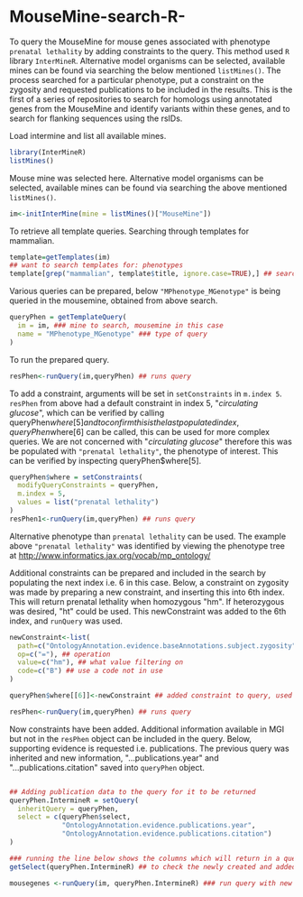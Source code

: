 # MouseMine-search-R-
To query the MouseMine for mouse genes associated with phenotype ```prenatal lethality``` by adding constraints to the query. This method used ```R``` library ```InterMineR```. Alternative model organisms can be selected, available mines can be found via searching the below mentioned ```listMines()```. The process searched for a particular phenotype, put a constraint on the zygosity and requested publications to be included in the results. This is the first of a series of repositories to search for homologs using annotated genes from the MouseMine and identify variants within these genes, and to search for flanking sequences using the rsIDs.

Load intermine and list all available mines.
```R
library(InterMineR)
listMines()
```
Mouse mine was selected here. Alternative model organisms can be selected, available mines can be found via searching the above mentioned ```listMines()```.
```R
im<-initInterMine(mine = listMines()["MouseMine"])
```
To retrieve all template queries. 
Searching through templates for mammalian.
```R
template=getTemplates(im)
## want to search templates for: phenotypes
template[grep("mammalian", template$title, ignore.case=TRUE),] ## search title column
```
Various queries can be prepared, below ```"MPhenotype_MGenotype"``` is being queried in the mousemine, obtained from above search.
```R
queryPhen = getTemplateQuery(
  im = im, ### mine to search, mousemine in this case
  name = "MPhenotype_MGenotype" ### type of query
)
```
To run the prepared query.
```R
resPhen<-runQuery(im,queryPhen) ## runs query
```
To add a constraint, arguments will be set in ```setConstraints``` in ```m.index 5```.
```resPhen``` from above had a default constraint in index 5, "*circulating glucose*", which can be verified by calling queryPhen$where[5] and to confirm this is the last populated index, queryPhen$where[6] can be called, this can be used for more complex queries. We are not concerned with "*circulating glucose*"  therefore this was be populated with ```"prenatal lethality"```, the phenotype of interest. This can be verified by inspecting queryPhen$where[5].
```R
queryPhen$where = setConstraints(
  modifyQueryConstraints = queryPhen,
  m.index = 5,
  values = list("prenatal lethality")
)
resPhen1<-runQuery(im,queryPhen) ## runs query
```
Alternative phenotype than ```prenatal lethality``` can be used. The example above ```"prenatal lethality"``` was identified by viewing the phenotype tree at http://www.informatics.jax.org/vocab/mp_ontology/ 

Additional constraints can be prepared and included in the search by populating the next index i.e. 6 in this case. 
Below, a constraint on zygosity was made by preparing a new constraint, and inserting this into 6th index. This will return prenatal lethality when homozygous "hm". If heterozygous was desired, "ht" could be used. 
This newConstraint was added to the 6th index, and ```runQuery``` was used. 
```R
newConstraint<-list(
  path=c("OntologyAnnotation.evidence.baseAnnotations.subject.zygosity"), ## path where constraint put on
  op=c("="), ## operation
  value=c("hm"), ## what value filtering on
  code=c("B") ## use a code not in use
)

queryPhen$where[[6]]<-newConstraint ## added constraint to query, used 6 which was next free index

resPhen<-runQuery(im,queryPhen) ## runs query
```
Now constraints have been added. Additional information available in MGI but not in the ```resPhen``` object can be included in the query. Below, supporting evidence is requested i.e. publications. The previous query was inherited and new information, "...publications.year" and "...publications.citation" saved into ```queryPhen``` object.
```R

## Adding publication data to the query for it to be returned
queryPhen.IntermineR = setQuery(
  inheritQuery = queryPhen,
  select = c(queryPhen$select,
             "OntologyAnnotation.evidence.publications.year",
             "OntologyAnnotation.evidence.publications.citation")
)

### running the line below shows the columns which will return in a query before running
getSelect(queryPhen.IntermineR) ## to check the newly created and added columns

mousegenes <-runQuery(im, queryPhen.IntermineR) ### run query with new requests included
```

